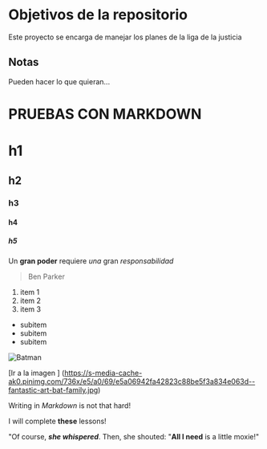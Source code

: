 # Objetivos de la repositorio

Este proyecto se encarga de manejar los planes de la liga de la justicia


## Notas
Pueden hacer lo que quieran...


# PRUEBAS CON MARKDOWN
# h1
## h2
### h3
#### h4
##### h5

Un  **gran poder** requiere _una_  gran *responsabilidad*
> Ben Parker


1. item 1
2. item 2
3. item 3
 * subitem
 * subitem
 * subitem

![Batman](https://s-media-cache-ak0.pinimg.com/736x/e5/a0/69/e5a06942fa42823c88be5f3a834e063d--fantastic-art-bat-family.jpg)

[Ir a la imagen ] (https://s-media-cache-ak0.pinimg.com/736x/e5/a0/69/e5a06942fa42823c88be5f3a834e063d--fantastic-art-bat-family.jpg)

Writing in _Markdown_ is not that hard! 

I will complete **these** lessons!

"Of course, **_she whispered_**. Then, she shouted: "**All I need** is a little moxie!"



